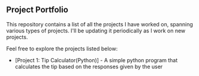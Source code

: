 ## Project Portfolio

This repository contains a list of all the projects I have worked on, spanning various types of projects. I'll be updating it periodically as I work on new projects.

Feel free to explore the projects listed below:

- [Project 1: Tip Calculator(Python)] - A simple python program that calculates the tip based on the responses given by the user
